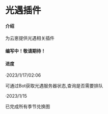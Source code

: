 # 光遇插件

#### 介绍
为云崽提供光遇相关插件

#### 编写中！敬请期待！

#### 进度
·2023/1/17/02:06

可通过Bot获取光遇服务器状态,查询是否需要排队

·2023/1/15

已完成所有季节兑换图
